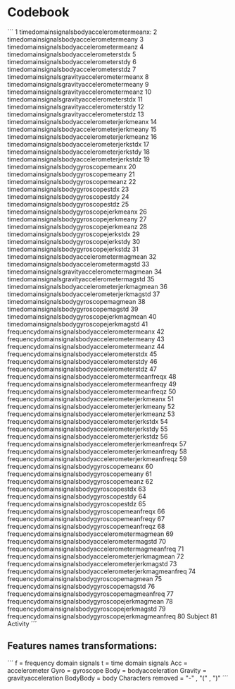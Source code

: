 # Codebook
´´´
1 timedomainsignalsbodyaccelerometermeanx:
2 timedomainsignalsbodyaccelerometermeany
3 timedomainsignalsbodyaccelerometermeanz
4 timedomainsignalsbodyaccelerometerstdx
5 timedomainsignalsbodyaccelerometerstdy
6 timedomainsignalsbodyaccelerometerstdz
7 timedomainsignalsgravityaccelerometermeanx
8 timedomainsignalsgravityaccelerometermeany
9 timedomainsignalsgravityaccelerometermeanz
10 timedomainsignalsgravityaccelerometerstdx
11 timedomainsignalsgravityaccelerometerstdy
12 timedomainsignalsgravityaccelerometerstdz
13 timedomainsignalsbodyaccelerometerjerkmeanx
14 timedomainsignalsbodyaccelerometerjerkmeany
15 timedomainsignalsbodyaccelerometerjerkmeanz
16 timedomainsignalsbodyaccelerometerjerkstdx
17 timedomainsignalsbodyaccelerometerjerkstdy
18 timedomainsignalsbodyaccelerometerjerkstdz
19 timedomainsignalsbodygyroscopemeanx
20 timedomainsignalsbodygyroscopemeany
21 timedomainsignalsbodygyroscopemeanz
22 timedomainsignalsbodygyroscopestdx
23 timedomainsignalsbodygyroscopestdy
24 timedomainsignalsbodygyroscopestdz
25 timedomainsignalsbodygyroscopejerkmeanx
26 timedomainsignalsbodygyroscopejerkmeany
27 timedomainsignalsbodygyroscopejerkmeanz
28 timedomainsignalsbodygyroscopejerkstdx
29 timedomainsignalsbodygyroscopejerkstdy
30 timedomainsignalsbodygyroscopejerkstdz
31 timedomainsignalsbodyaccelerometermagmean
32 timedomainsignalsbodyaccelerometermagstd
33 timedomainsignalsgravityaccelerometermagmean
34 timedomainsignalsgravityaccelerometermagstd
35 timedomainsignalsbodyaccelerometerjerkmagmean
36 timedomainsignalsbodyaccelerometerjerkmagstd
37 timedomainsignalsbodygyroscopemagmean
38 timedomainsignalsbodygyroscopemagstd
39 timedomainsignalsbodygyroscopejerkmagmean
40 timedomainsignalsbodygyroscopejerkmagstd
41 frequencydomainsignalsbodyaccelerometermeanx
42 frequencydomainsignalsbodyaccelerometermeany
43 frequencydomainsignalsbodyaccelerometermeanz
44 frequencydomainsignalsbodyaccelerometerstdx
45 frequencydomainsignalsbodyaccelerometerstdy
46 frequencydomainsignalsbodyaccelerometerstdz
47 frequencydomainsignalsbodyaccelerometermeanfreqx
48 frequencydomainsignalsbodyaccelerometermeanfreqy
49 frequencydomainsignalsbodyaccelerometermeanfreqz
50 frequencydomainsignalsbodyaccelerometerjerkmeanx
51 frequencydomainsignalsbodyaccelerometerjerkmeany
52 frequencydomainsignalsbodyaccelerometerjerkmeanz
53 frequencydomainsignalsbodyaccelerometerjerkstdx
54 frequencydomainsignalsbodyaccelerometerjerkstdy
55 frequencydomainsignalsbodyaccelerometerjerkstdz
56 frequencydomainsignalsbodyaccelerometerjerkmeanfreqx
57 frequencydomainsignalsbodyaccelerometerjerkmeanfreqy
58 frequencydomainsignalsbodyaccelerometerjerkmeanfreqz
59 frequencydomainsignalsbodygyroscopemeanx
60 frequencydomainsignalsbodygyroscopemeany
61 frequencydomainsignalsbodygyroscopemeanz
62 frequencydomainsignalsbodygyroscopestdx
63 frequencydomainsignalsbodygyroscopestdy
64 frequencydomainsignalsbodygyroscopestdz
65 frequencydomainsignalsbodygyroscopemeanfreqx
66 frequencydomainsignalsbodygyroscopemeanfreqy
67 frequencydomainsignalsbodygyroscopemeanfreqz
68 frequencydomainsignalsbodyaccelerometermagmean
69 frequencydomainsignalsbodyaccelerometermagstd
70 frequencydomainsignalsbodyaccelerometermagmeanfreq
71 frequencydomainsignalsbodyaccelerometerjerkmagmean
72 frequencydomainsignalsbodyaccelerometerjerkmagstd
73 frequencydomainsignalsbodyaccelerometerjerkmagmeanfreq
74 frequencydomainsignalsbodygyroscopemagmean
75 frequencydomainsignalsbodygyroscopemagstd
76 frequencydomainsignalsbodygyroscopemagmeanfreq
77 frequencydomainsignalsbodygyroscopejerkmagmean
78 frequencydomainsignalsbodygyroscopejerkmagstd
79 frequencydomainsignalsbodygyroscopejerkmagmeanfreq
80 Subject
81 Activity
´´´


## Features names transformations:
´´´
f = frequency domain signals
t = time domain signals
Acc = accelerometer
Gyro = gyroscope
Body = bodyacceleration
Gravity = gravityacceleration
BodyBody = body
Characters removed = "-" , "(" , ")"
´´´